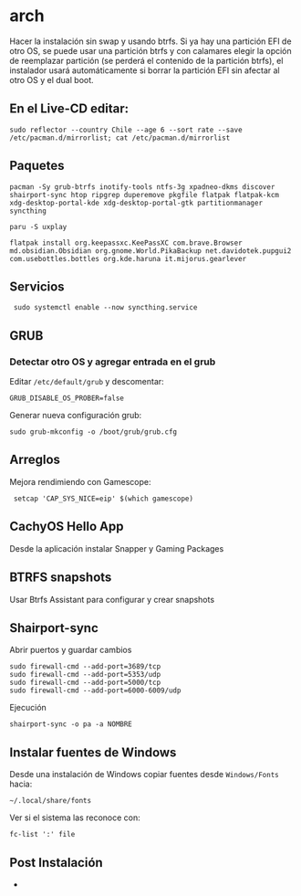 # arch
Hacer la instalación sin swap y usando btrfs. Si ya hay una partición EFI de otro OS, se puede usar una partición btrfs y con calamares elegir la opción de reemplazar partición (se perderá el contenido de la partición btrfs), el instalador usará automáticamente si borrar la partición EFI sin afectar al otro OS y el dual boot.
## En el Live-CD editar:
```
sudo reflector --country Chile --age 6 --sort rate --save /etc/pacman.d/mirrorlist; cat /etc/pacman.d/mirrorlist
```
## Paquetes
```
pacman -Sy grub-btrfs inotify-tools ntfs-3g xpadneo-dkms discover shairport-sync htop ripgrep duperemove pkgfile flatpak flatpak-kcm xdg-desktop-portal-kde xdg-desktop-portal-gtk partitionmanager syncthing
```
```
paru -S uxplay
```
```
flatpak install org.keepassxc.KeePassXC com.brave.Browser md.obsidian.Obsidian org.gnome.World.PikaBackup net.davidotek.pupgui2 com.usebottles.bottles org.kde.haruna it.mijorus.gearlever
```
## Servicios
```
 sudo systemctl enable --now syncthing.service
```
## GRUB
### Detectar otro OS y agregar entrada en el grub
Editar `/etc/default/grub` y descomentar:
```
GRUB_DISABLE_OS_PROBER=false
```
Generar nueva configuración grub:
```
sudo grub-mkconfig -o /boot/grub/grub.cfg
```
## Arreglos
Mejora rendimiendo con Gamescope:
```
 setcap 'CAP_SYS_NICE=eip' $(which gamescope)
```
## CachyOS Hello App
Desde la aplicación instalar Snapper y Gaming Packages
## BTRFS snapshots
Usar Btrfs Assistant para configurar y crear snapshots
## Shairport-sync
Abrir puertos y guardar cambios
```
sudo firewall-cmd --add-port=3689/tcp
sudo firewall-cmd --add-port=5353/udp
sudo firewall-cmd --add-port=5000/tcp
sudo firewall-cmd --add-port=6000-6009/udp
```
Ejecución
```
shairport-sync -o pa -a NOMBRE
```
## Instalar fuentes de Windows
Desde una instalación de Windows copiar fuentes desde `Windows/Fonts` hacia:
```
~/.local/share/fonts
```
Ver si el sistema las reconoce con:
```
fc-list ':' file
```
## Post Instalación
- 
